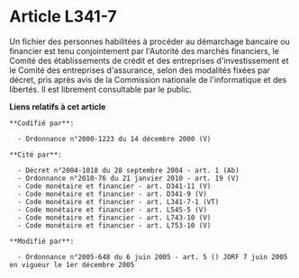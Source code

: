 # Article L341-7

Un fichier des personnes habilitées à procéder au démarchage bancaire ou financier est tenu conjointement par l'Autorité des
marchés financiers, le Comité des établissements de crédit et des entreprises d'investissement et le Comité des entreprises
d'assurance, selon des modalités fixées par décret, pris après avis de la Commission nationale de l'informatique et des
libertés. Il est librement consultable par le public.

**Liens relatifs à cet article**

	**Codifié par**:

	  - Ordonnance n°2000-1223 du 14 décembre 2000 (V)

	**Cité par**:

	  - Décret n°2004-1018 du 28 septembre 2004 - art. 1 (Ab)
	  - Ordonnance n°2010-76 du 21 janvier 2010 - art. 19 (V)
	  - Code monétaire et financier - art. D341-11 (V)
	  - Code monétaire et financier - art. D341-9 (V)
	  - Code monétaire et financier - art. L341-7-1 (VT)
	  - Code monétaire et financier - art. L545-5 (V)
	  - Code monétaire et financier - art. L743-10 (V)
	  - Code monétaire et financier - art. L753-10 (V)

	**Modifié par**:

	  - Ordonnance n°2005-648 du 6 juin 2005 - art. 5 () JORF 7 juin 2005 en vigueur le 1er décembre 2005
